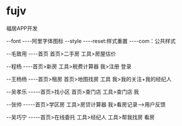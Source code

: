 # fujv
福居APP开发

--font
----阿里字体图标
--style
----reset:样式重置
----com：公共样式

--毛致用
----首页 首页>二手房 工具>房屋估价

--程杨
----首页>新房 工具>税费计算器 我>注册 登录

--王杨杨
----首页>租房 首页>地图找房 工具 我>我的关注+我的经纪人

--吴孝乐
-----首页>找小区 首页>查门店 工具>查门店 我

--张帅
-----首页>学区房 工具>房贷计算器 我>看房记录-->用户反馈

--吴巧宁
-----首页>在线委托 工具>经纪人 工具>帮我找房 看房

